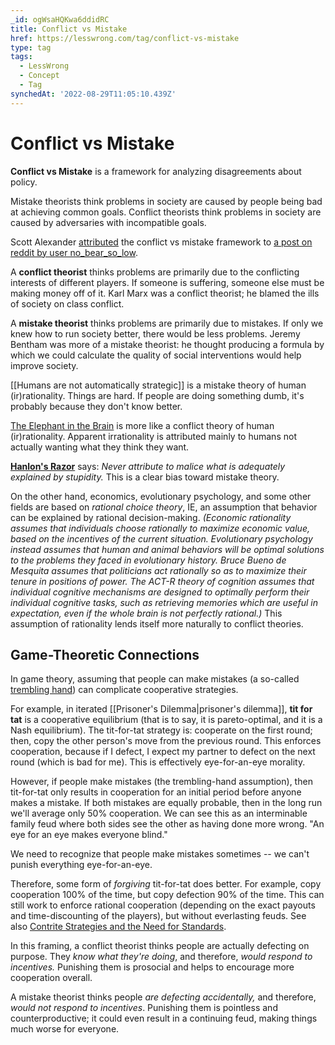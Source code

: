 ```yaml
---
_id: ogWsaHQKwa6ddidRC
title: Conflict vs Mistake
href: https://lesswrong.com/tag/conflict-vs-mistake
type: tag
tags:
  - LessWrong
  - Concept
  - Tag
synchedAt: '2022-08-29T11:05:10.439Z'
---
```

# Conflict vs Mistake

**Conflict vs Mistake** is a framework for analyzing disagreements about policy.

Mistake theorists think problems in society are caused by people being bad at achieving common goals. Conflict theorists think problems in society are caused by adversaries with incompatible goals.

Scott Alexander [attributed](https://slatestarcodex.com/2018/01/24/conflict-vs-mistake/) the conflict vs mistake framework to [a post on reddit by user no\_bear\_so_low](https://www.reddit.com/r/slatestarcodex/comments/74vpwm/socialism_communism_and_marxism_pt_1_on_trust_and/).

A **conflict theorist** thinks problems are primarily due to the conflicting interests of different players. If someone is suffering, someone else must be making money off of it. Karl Marx was a conflict theorist; he blamed the ills of society on class conflict.

A **mistake theorist** thinks problems are primarily due to mistakes. If only we knew how to run society better, there would be less problems. Jeremy Bentham was more of a mistake theorist: he thought producing a formula by which we could calculate the quality of social interventions would help improve society.

[[Humans are not automatically strategic]] is a mistake theory of human (ir)rationality. Things are hard. If people are doing something dumb, it's probably because they don't know better.

[The Elephant in the Brain](https://www.lesswrong.com/posts/BgBrXpByCSmCLjpwr/book-review-the-elephant-in-the-brain) is more like a conflict theory of human (ir)rationality. Apparent irrationality is attributed mainly to humans not actually wanting what they think they want.

**[Hanlon's Razor](https://en.m.wikipedia.org/wiki/Hanlon%27s_razor)** says: _Never attribute to malice what is adequately explained by stupidity._ This is a clear bias toward mistake theory.

On the other hand, economics, evolutionary psychology, and some other fields are based on _rational choice theory_, IE, an assumption that behavior can be explained by rational decision-making. _(Economic rationality assumes that individuals choose rationally to maximize economic value, based on the incentives of the current situation. Evolutionary psychology instead assumes that human and animal behaviors will be optimal solutions to the problems they faced in evolutionary history. Bruce Bueno de Mesquita assumes that politicians act rationally so as to maximize their tenure in positions of power. The ACT-R theory of cognition assumes that individual cognitive mechanisms are designed to optimally perform their individual cognitive tasks, such as retrieving memories which are useful in expectation, even if the whole brain is not perfectly rational.)_ This assumption of rationality lends itself more naturally to conflict theories.

## Game-Theoretic Connections

In game theory, assuming that people can make mistakes (a so-called [trembling hand](https://en.m.wikipedia.org/wiki/Trembling_hand_perfect_equilibrium)) can complicate cooperative strategies.

For example, in iterated [[Prisoner's Dilemma|prisoner's dilemma]], **tit for tat** is a cooperative equilibrium (that is to say, it is pareto-optimal, and it is a Nash equilibrium). The tit-for-tat strategy is: cooperate on the first round; then, copy the other person's move from the previous round. This enforces cooperation, because if I defect, I expect my partner to defect on the next round (which is bad for me). This is effectively eye-for-an-eye morality.

However, if people make mistakes (the trembling-hand assumption), then tit-for-tat only results in cooperation for an initial period before anyone makes a mistake. If both mistakes are equally probable, then in the long run we'll average only 50% cooperation. We can see this as an interminable family feud where both sides see the other as having done more wrong. "An eye for an eye makes everyone blind."

We need to recognize that people make mistakes sometimes -- we can't punish everything eye-for-an-eye.

Therefore, some form of _forgiving_ tit-for-tat does better. For example, copy cooperation 100% of the time, but copy defection 90% of the time. This can still work to enforce rational cooperation (depending on the exact payouts and time-discounting of the players), but without everlasting feuds. See also [Contrite Strategies and the Need for Standards](https://www.lesswrong.com/posts/2meuc3kPRkBcRpj3R/contrite-strategies-and-the-need-for-standards).

In this framing, a conflict theorist thinks people are actually defecting on purpose. They _know what they're doing_, and therefore, _would respond to incentives._ Punishing them is prosocial and helps to encourage more cooperation overall.

A mistake theorist thinks people _are defecting accidentally,_ and therefore, _would not respond to incentives_. Punishing them is pointless and counterproductive; it could even result in a continuing feud, making things much worse for everyone.